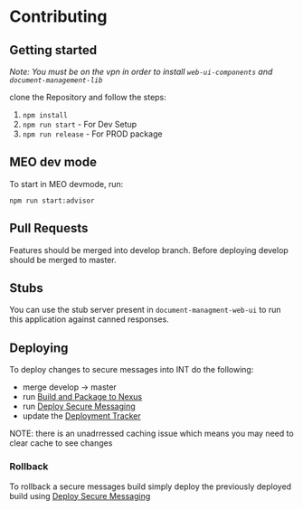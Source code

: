 # Contributing

## Getting started

_Note: You must be on the vpn in order to install `web-ui-components` and `document-management-lib`_

clone the Repository and follow the steps:
1. `npm install`
2. `npm run start` - For Dev Setup
3. `npm run release` - For PROD package


## MEO dev mode

To start in MEO devmode, run: 

```
npm run start:advisor
```

## Pull Requests

Features should be merged into develop branch. Before deploying develop should be merged to master.

## Stubs

You can use the stub server present in `document-managment-web-ui` to run this application against canned responses. 

## Deploying

To deploy changes to secure messages into INT do the following: 

- merge develop -> master
- run [Build and Package to Nexus](http://jenkins-dev.eu.nag.net/V2/job/Web-Apps/job/WebApp%20Build%20and%20Package%20to%20Nexus/)
- run [Deploy Secure Messaging](http://jenkins-dev.eu.nag.net/V2/job/Web-Apps/job/Deploy%20secure-messaging%20v1.0/)
- update the [Deployment Tracker](https://abouthere.atlassian.net/wiki/spaces/BOW/pages/234023204/Web+Application+Deployment+Dates+and+Build+Versions)


NOTE: there is an unadrressed caching issue which means you may need to clear cache to see changes

### Rollback

To rollback a secure messages build simply deploy the previously deployed build using [Deploy Secure Messaging](http://jenkins-dev.eu.nag.net/V2/job/Web-Apps/job/Deploy%20secure-messaging%20v1.0/)